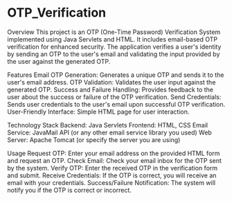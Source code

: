 # OTP_Verification

Overview
This project is an OTP (One-Time Password) Verification System implemented using Java Servlets and HTML. It includes email-based OTP verification for enhanced security. The application verifies a user's identity by sending an OTP to the user's email and validating the input provided by the user against the generated OTP.

Features
Email OTP Generation: Generates a unique OTP and sends it to the user's email address.
OTP Validation: Validates the user input against the generated OTP.
Success and Failure Handling: Provides feedback to the user about the success or failure of the OTP verification.
Send Credentials: Sends user credentials to the user's email upon successful OTP verification.
User-Friendly Interface: Simple HTML page for user interaction.

Technology Stack
Backend: Java Servlets
Frontend: HTML, CSS
Email Service: JavaMail API (or any other email service library you used)
Web Server: Apache Tomcat (or specify the server you are using)

Usage
Request OTP: Enter your email address on the provided HTML form and request an OTP.
Check Email: Check your email inbox for the OTP sent by the system.
Verify OTP: Enter the received OTP in the verification form and submit.
Receive Credentials: If the OTP is correct, you will receive an email with your credentials.
Success/Failure Notification: The system will notify you if the OTP is correct or incorrect.
